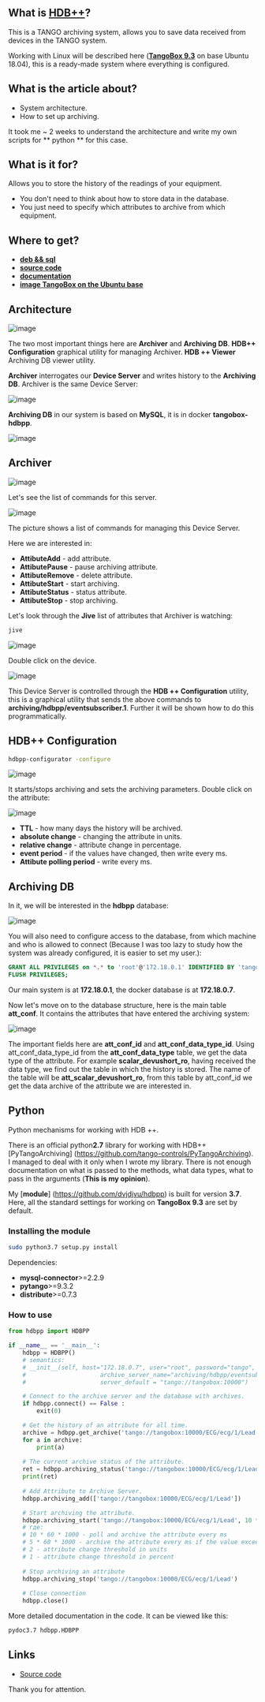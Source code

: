 ## What is [HDB++](https://www.tango-controls.org/community/project-docs/hdbplusplus/)?
This is a TANGO archiving system, allows you to save data received from devices in the TANGO system.

Working with Linux will be described here ([**TangoBox 9.3**](https://s2innovation.sharepoint.com/:f:/s/Developers/EovD2IBwhppAp-ZLXtawQ6gB9F6aXPPs2msr2hgPGTO-FQ?e=Ii3tnr) on base Ubuntu 18.04), this is a ready-made system where everything is configured.

## What is the article about?
 - System architecture.
 - How to set up archiving.

It took me ~ 2 weeks to understand the architecture and write my own scripts for ** python ** for this case.

## What is it for?
Allows you to store the history of the readings of your equipment.
 - You don't need to think about how to store data in the database.
 - You just need to specify which attributes to archive from which equipment.

<cut/>

## Where to get?
 - [**deb && sql**](https://www.tango-controls.org/community/project-docs/hdbplusplus/hdbplusplus-downloads/)
 - [**source code**](https://github.com/tango-controls-hdbpp)
 - [**documentation**](https://www.tango-controls.org/community/project-docs/hdbplusplus/hdbplusplus-doc/)
 - [**image TangoBox on the Ubuntu base**](https://tango-controls.readthedocs.io/en/latest/installation/virtualmachine.html)

## Architecture

![image](https://habrastorage.org/webt/si/9f/sq/si9fsq0jjolmzn2t2-ka9n_svnk.png)

The two most important things here are **Archiver** and **Archiving DB**. **HDB++ Configuration** graphical utility for managing Archiver. **HDB ++ Viewer** Archiving DB viewer utility.

**Archiver** interrogates our **Device Server** and writes history to the **Archiving DB**.
Archiver is the same Device Server:

![image](https://habrastorage.org/webt/wx/bw/4c/wxbw4cyo_occntl8jparsj2drbo.jpeg)

**Archiving DB** in our system is based on **MySQL**, it is in docker **tangobox-hdbpp**.

![image](https://habrastorage.org/webt/lx/zx/tf/lxzxtfz04nofarfshjy4jdh3hhy.jpeg)

## Archiver

![image](https://habrastorage.org/webt/bc/dd/mw/bcddmwci_lpsr7exia445op9nze.jpeg)

Let's see the list of commands for this server.

![image](https://habrastorage.org/webt/e7/qk/ts/e7qktshbfap5gkk3dm_de-uqyxg.jpeg)

The picture shows a list of commands for managing this Device Server.

Here we are interested in:

 - **AttibuteAdd** - add attribute.
 - **AttibutePause** - pause archiving attribute.
 - **AttibuteRemove** - delete attribute.
 - **AttibuteStart** - start archiving.
 - **AttibuteStatus** - status attribute.
 - **AttibuteStop** - stop archiving.

Let's look through the **Jive** list of attributes that Archiver is watching:
```bash
jive
```

![image](https://habrastorage.org/webt/wx/bw/4c/wxbw4cyo_occntl8jparsj2drbo.jpeg)

Double click on the device.

![image](https://habrastorage.org/webt/gq/li/qa/gqliqanb2roaz98yqhl0b4lxhkk.jpeg)

This Device Server is controlled through the **HDB ++ Configuration** utility, this is a graphical utility that sends the above commands to **archiving/hdbpp/eventsubscriber.1**. Further it will be shown how to do this programmatically.

## HDB++ Configuration
```bash
hdbpp-configurator -configure
```

![image](https://habrastorage.org/webt/sv/nw/bh/svnwbh8yxo3l170gmibfly0gdzi.jpeg)

It starts/stops archiving and sets the archiving parameters. Double click on the attribute:

![image](https://habrastorage.org/webt/ve/gq/qt/vegqqtoux5y-2cctdn1dugymqzw.jpeg)

 - **TTL** - how many days the history will be archived.
 - **absolute change** - changing the attribute in units.
 - **relative change** - attribute change in percentage.
 - **event period** - if the values have changed, then write every ms.
 - **Attibute polling period** - write every ms.

## Archiving DB
In it, we will be interested in the **hdbpp** database:

![image](https://habrastorage.org/webt/5e/hh/15/5ehh15mfnxsnbr_di1sc_oqfhzk.jpeg)

You will also need to configure access to the database, from which machine and who is allowed to connect (Because I was too lazy to study how the system was already configured, it is easier to set my user.):
```sql
GRANT ALL PRIVILEGES on *.* to 'root'@'172.18.0.1' IDENTIFIED BY 'tango';
FLUSH PRIVILEGES;
```
Our main system is at **172.18.0.1**, the docker database is at **172.18.0.7**.

Now let's move on to the database structure, here is the main table **att_conf**. It contains the attributes that have entered the archiving system:

![image](https://habrastorage.org/webt/p5/qb/jn/p5qbjnakml0npautm0rhfiz8ixw.jpeg)

The important fields here are **att_conf_id** and **att_conf_data_type_id**. Using att_conf_data_type_id from the **att_conf_data_type** table, we get the data type of the attribute. For example **scalar_devushort_ro**, having received the data type, we find out the table in which the history is stored. The name of the table will be **att_scalar_devushort_ro**, from this table by att_conf_id we get the data archive of the attribute we are interested in.

## Python
Python mechanisms for working with HDB ++.

There is an official python**2.7** library for working with HDB++ [PyTangoArchiving] (https://github.com/tango-controls/PyTangoArchiving). I managed to deal with it only when I wrote my library. There is not enough documentation on what is passed to the methods, what data types, what to pass in the arguments (**This is my opinion**).

My [**module**] (https://github.com/dvjdjvu/hdbpp) is built for version **3.7**. Here, all the standard settings for working on **TangoBox 9.3** are set by default.

### Installing the module
```bash
sudo python3.7 setup.py install
```
Dependencies:
 - **mysql-connector**>=2.2.9
 - **pytango**>=9.3.2
 - **distribute**>=0.7.3

### How to use
```python
from hdbpp import HDBPP

if __name__ == '__main__':
    hdbpp = HDBPP()
    # semantics:
    # __init__(self, host="172.18.0.7", user="root", password="tango", database="hdbpp", 
    #                     archive_server_name="archiving/hdbpp/eventsubscriber.1",
    #                     server_default = "tango://tangobox:10000")

    # Connect to the archive server and the database with archives.
    if hdbpp.connect() == False :
        exit(0)

    # Get the history of an attribute for all time.
    archive = hdbpp.get_archive('tango://tangobox:10000/ECG/ecg/1/Lead')
    for a in archive:
        print(a)
    
    # The current archive status of the attribute.
    ret = hdbpp.archiving_status('tango://tangobox:10000/ECG/ecg/1/Lead')
    print(ret)
    
    # Add Attribute to Archive Server.
    hdbpp.archiving_add(['tango://tangobox:10000/ECG/ecg/1/Lead'])

    # Start archiving the attribute.
    hdbpp.archiving_start('tango://tangobox:10000/ECG/ecg/1/Lead', 10 * 60 * 1000, 5 * 60 * 1000, 2, 1)
    # где:
    # 10 * 60 * 1000 - poll and archive the attribute every ms
    # 5 * 60 * 1000 - archive the attribute every ms if the value exceeds the threshold
    # 2 - attribute change threshold in units
    # 1 - attribute change threshold in percent
 
    # Stop archiving an attribute
    hdbpp.archiving_stop('tango://tangobox:10000/ECG/ecg/1/Lead')
    
    # Close connection
    hdbpp.close()
```

More detailed documentation in the code.
It can be viewed like this:

```bash
pydoc3.7 hdbpp.HDBPP
```

## Links
 - [Source code](https://github.com/dvjdjvu/hdbpp)

Thank you for attention.
